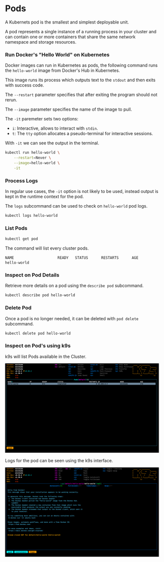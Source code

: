 # Pods

A Kubernets pod is the smallest and simplest deployable unit.

A pod represents a single instance of a running process in your cluster
and can contain one or more containers that share the same network namespace
and storage resources.

### Run Docker's "Hello World" on Kubernetes

Docker images can run in Kubernetes as pods, the following command runs
the `hello-world` image from Docker's Hub in Kubernetes.

This image runs its process which outputs text to the `stdout` and then
exits with success code.

The `--restart` parameter specifies that after exiting the program should
not rerun.

The `--image` parameter specifies the name of the image to pull.

The `-it` paremeter sets two options:
  - `i`: Interactive, allows to interact with `stdin`.
  - `t`: The `tty` option allocates a pseudo-terminal for interactive sessions.

With `-it` we can see the output in the terminal.

```sh
kubectl run hello-world \
    --restart=Never \
    --image=hello-world \
    -it
```

### Process Logs

In regular use cases, the `-it` option is not likely to be used, instead
output is kept in the runtime context for the pod.

The `logs` subcommand can be used to check on `hello-world` pod logs.

```sh
kubectl logs hello-world
```

### List Pods

```sh
kubectl get pod
```

The command will list every cluster pods.

```
NAME                    READY   STATUS      RESTARTS      AGE
hello-world
```

### Inspect on Pod Details

Retrieve more details on a pod using the `describe pod` subcommand.

```sh
kubectl describe pod hello-world
```

### Delete Pod

Once a pod is no longer needed, it can be deleted with `pod delete` subcommand.

```sh
kubectl delete pod hello-world
```

### Inspect on Pod's using k9s

k9s will list Pods available in the Cluster.

![k9s dashboard with pod](images/2_1_k9s_pod.png)

Logs for the pod can be seen using the k9s interface.

![k9s dashboard with pod](images/2_2_k9s_pod_logs.png)
